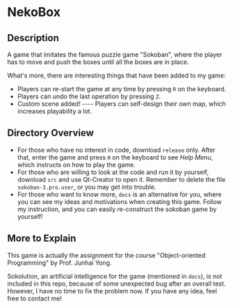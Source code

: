 # NekoBox
## Description
A game that imitates the famous puzzle game "Sokoban", where the player has to move and push the boxes until all the boxes are in place.

What's more, there are interesting things that have been added to my game: 
* Players can re-start the game at any time by pressing `R` on the keyboard.
* Players can undo the last operation by pressing `Z`.
* Custom scene added! ---- Players can self-design their own map, which increases playability a lot.

## Directory Overview
* For those who have no interest in code, download `release` only. After that, enter the game and press `H` on the keyboard to see *Help Menu*, which instructs on how to play the game.
* For those who are willing to look at the code and run it by yourself, download `src` and use Qt-Creator to open it. Remember to delete the file `sokoban-3.pro.user`, or you may get into trouble.
* For those who want to know more, `docs` is an alternative for you, where you can see my ideas and motivations when creating this game. Follow my instruction, and you can easily re-construct the sokoban game by yourself!

## More to Explain
This game is actually the assignment for the course "Object-oriented Programming" by Prof. Junhai Yong.

Sokolution, an artificial intelligence for the game (mentioned in `docs`), is not included in this repo, because of some unexpected bug after an overall test. However, I have no time to fix the problem now. If you have any idea, feel free to contact me!
